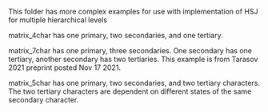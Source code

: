 This folder has more complex examples for use with implementation of HSJ for multiple hierarchical levels

matrix_4char has one primary, two secondaries, and one tertiary.

matrix_7char has one primary, three secondaries. One secondary has one tertiary, another secondary has two tertiaries. This example is from Tarasov 2021 preprint posted Nov 17 2021.

matrix_5char has one primary, two secondaries, and two tertiary characters. The two tertiary characters are dependent on different states of the same secondary character.
